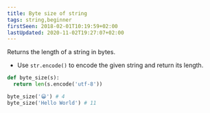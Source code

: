 ```yaml
---
title: Byte size of string
tags: string,beginner
firstSeen: 2018-02-01T10:19:59+02:00
lastUpdated: 2020-11-02T19:27:07+02:00
---
```


Returns the length of a string in bytes.

- Use `str.encode()` to encode the given string and return its length.

```py
def byte_size(s):
  return len(s.encode('utf-8'))
```

```py
byte_size('😀') # 4
byte_size('Hello World') # 11
```
